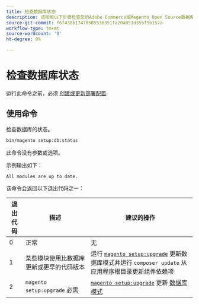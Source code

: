 ```yaml
---
title: 检查数据库状态
description: 请按照以下步骤检查您的Adobe Commerce或Magento Open Source数据库状态。
source-git-commit: f6f438b17478505536351fa20a051d355f5b157a
workflow-type: tm+mt
source-wordcount: '0'
ht-degree: 0%

---
```



# 检查数据库状态

运行此命令之前，必须 [创建或更新部署配置](deployment.md).

## 使用命令

检查数据库的状态。

```bash
bin/magento setup:db:status
```

此命令没有参数或选项。

示例输出如下：

```terminal
All modules are up to date.
```

该命令会返回以下退出代码之一：

| 退出代码 | 描述 | 建议的操作 |
|--------------|--------------|---------------|
| 0 | 正常 | 无 |
| 1 | 某些模块使用比数据库更新或更早的代码版本 | 运行 [`magento setup:upgrade`](database-upgrade.md) 更新数据库模式并运行 `composer update` 从应用程序根目录更新组件依赖项 |
| 2 | `magento setup:upgrade` 必需 | [`magento setup:upgrade`](database-upgrade.md) 更新 [数据库模式](https://glossary.magento.com/database-schema) |
